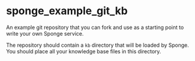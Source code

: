 # sponge_example_git_kb

An example git repository that you can fork and use as a starting point to write your own Sponge service.

The repository should contain a `kb` directory that will be loaded by Sponge. You should place all your knowledge base files in this directory.